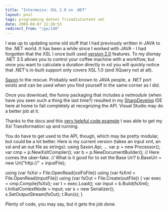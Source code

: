 ```yaml
---
title: "Intermezzo: XSL 2.0 on .NET"
layout: post
tags: programming dotnet TrivadisContent xml
date: 2009-08-07 22:28:53
redirect_from: "/go/148"
---
```


I was up to updating some old stuff that I had previously written in JAVA to the .NET world. It has been a while since I worked with JAVA - I had forgotten that the XSL I once built used [version 2.0](http://www.w3.org/TR/xslt20/) features. To my dismay .NET 3.5 allows you to control your coffee machine with a workflow, but once you want to calculate a duration directly in xsl you will quickly notice that .NET's in-built support only covers XSL 1.0 (and XQuery not at all).

[Saxon](http://sourceforge.net/projects/saxon/) to the rescue. Probably well known to JAVA people, a .NET port exists and can be used when you find yourself in the same corner as I did. 

Once you download, the funny packaging that includes a _netmodule_ (when have you seen such a thing the last time?) resulted in my [SharpDevelop](http://www.icsharpcode.net/OpenSource/SD/) IDE here at home to fail completely at recognizing the API. Visual Studio may do a better job at it.

Thanks to the docs and this [very helpful code example](http://onlamp.com/lpt/wlg/9272) I was able to get my Xsl Transformation up and running.

You do have to get used to the API, though, which may be pretty modular, but could be a lot better. Here is my current version (takes an input xml, an xsl and an out file as strings):
<csharp>
using Saxon.Api;
...
var p = new Processor();
var cmp = p.NewXsltCompiler();
var b = p.NewDocumentBuilder();
// Here comes the uber-fake. 
// What is it good for to set the Base Uri?
b.BaseUri = new Uri("http://" + inputFile);

using (var fsXsl = File.OpenRead(xslFoFile))
using (var fsXml = File.OpenRead(inputFile))
using (var fsOut = File.Create(outFile))
{
  var exec = cmp.Compile(fsXsl);
  var t = exec.Load();
  var input = b.Build(fsXml);
  t.InitialContextNode = input;
  var s = new Serializer();
  s.SetOutputStream(fsOut);
  t.Run(s);
}
</csharp>

Plenty of code, you may say, but it gets the job done.